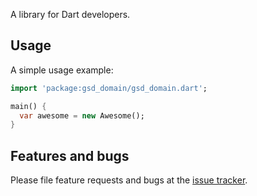 A library for Dart developers.

## Usage

A simple usage example:

```dart
import 'package:gsd_domain/gsd_domain.dart';

main() {
  var awesome = new Awesome();
}
```

## Features and bugs

Please file feature requests and bugs at the [issue tracker][tracker].

[tracker]: http://example.com/issues/replaceme
